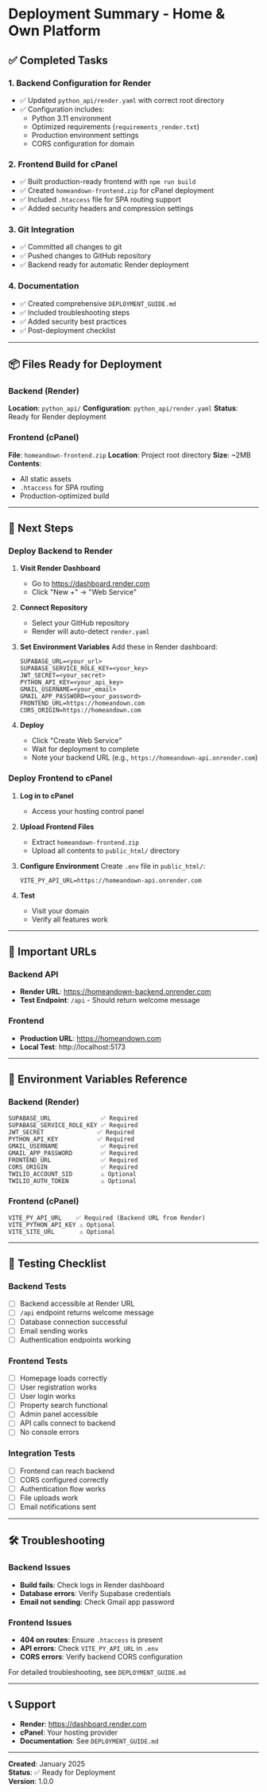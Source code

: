 # Deployment Summary - Home & Own Platform

## ✅ Completed Tasks

### 1. Backend Configuration for Render
- ✅ Updated `python_api/render.yaml` with correct root directory
- ✅ Configuration includes:
  - Python 3.11 environment
  - Optimized requirements (`requirements_render.txt`)
  - Production environment settings
  - CORS configuration for domain

### 2. Frontend Build for cPanel
- ✅ Built production-ready frontend with `npm run build`
- ✅ Created `homeandown-frontend.zip` for cPanel deployment
- ✅ Included `.htaccess` file for SPA routing support
- ✅ Added security headers and compression settings

### 3. Git Integration
- ✅ Committed all changes to git
- ✅ Pushed changes to GitHub repository
- ✅ Backend ready for automatic Render deployment

### 4. Documentation
- ✅ Created comprehensive `DEPLOYMENT_GUIDE.md`
- ✅ Included troubleshooting steps
- ✅ Added security best practices
- ✅ Post-deployment checklist

---

## 📦 Files Ready for Deployment

### Backend (Render)
**Location**: `python_api/`
**Configuration**: `python_api/render.yaml`
**Status**: Ready for Render deployment

### Frontend (cPanel)
**File**: `homeandown-frontend.zip`
**Location**: Project root directory
**Size**: ~2MB
**Contents**: 
- All static assets
- `.htaccess` for SPA routing
- Production-optimized build

---

## 🚀 Next Steps

### Deploy Backend to Render

1. **Visit Render Dashboard**
   - Go to https://dashboard.render.com
   - Click "New +" → "Web Service"

2. **Connect Repository**
   - Select your GitHub repository
   - Render will auto-detect `render.yaml`

3. **Set Environment Variables**
   Add these in Render dashboard:
   ```
   SUPABASE_URL=<your_url>
   SUPABASE_SERVICE_ROLE_KEY=<your_key>
   JWT_SECRET=<your_secret>
   PYTHON_API_KEY=<your_api_key>
   GMAIL_USERNAME=<your_email>
   GMAIL_APP_PASSWORD=<your_password>
   FRONTEND_URL=https://homeandown.com
   CORS_ORIGIN=https://homeandown.com
   ```

4. **Deploy**
   - Click "Create Web Service"
   - Wait for deployment to complete
   - Note your backend URL (e.g., `https://homeandown-api.onrender.com`)

### Deploy Frontend to cPanel

1. **Log in to cPanel**
   - Access your hosting control panel

2. **Upload Frontend Files**
   - Extract `homeandown-frontend.zip`
   - Upload all contents to `public_html/` directory
   
3. **Configure Environment**
   Create `.env` file in `public_html/`:
   ```
   VITE_PY_API_URL=https://homeandown-api.onrender.com
   ```

4. **Test**
   - Visit your domain
   - Verify all features work

---

## 🔗 Important URLs

### Backend API
- **Render URL**: https://homeandown-backend.onrender.com
- **Test Endpoint**: `/api` - Should return welcome message

### Frontend
- **Production URL**: https://homeandown.com
- **Local Test**: http://localhost:5173

---

## 📝 Environment Variables Reference

### Backend (Render)
```
SUPABASE_URL              ✅ Required
SUPABASE_SERVICE_ROLE_KEY ✅ Required  
JWT_SECRET               ✅ Required
PYTHON_API_KEY           ✅ Required
GMAIL_USERNAME            ✅ Required
GMAIL_APP_PASSWORD        ✅ Required
FRONTEND_URL              ✅ Required
CORS_ORIGIN               ✅ Required
TWILIO_ACCOUNT_SID        ⚠️ Optional
TWILIO_AUTH_TOKEN         ⚠️ Optional
```

### Frontend (cPanel)
```
VITE_PY_API_URL    ✅ Required (Backend URL from Render)
VITE_PYTHON_API_KEY ⚠️ Optional
VITE_SITE_URL       ⚠️ Optional
```

---

## 🧪 Testing Checklist

### Backend Tests
- [ ] Backend accessible at Render URL
- [ ] `/api` endpoint returns welcome message
- [ ] Database connection successful
- [ ] Email sending works
- [ ] Authentication endpoints working

### Frontend Tests  
- [ ] Homepage loads correctly
- [ ] User registration works
- [ ] User login works
- [ ] Property search functional
- [ ] Admin panel accessible
- [ ] API calls connect to backend
- [ ] No console errors

### Integration Tests
- [ ] Frontend can reach backend
- [ ] CORS configured correctly
- [ ] Authentication flow works
- [ ] File uploads work
- [ ] Email notifications sent

---

## 🛠️ Troubleshooting

### Backend Issues
- **Build fails**: Check logs in Render dashboard
- **Database errors**: Verify Supabase credentials
- **Email not sending**: Check Gmail app password

### Frontend Issues
- **404 on routes**: Ensure `.htaccess` is present
- **API errors**: Check `VITE_PY_API_URL` in `.env`
- **CORS errors**: Verify backend CORS configuration

For detailed troubleshooting, see `DEPLOYMENT_GUIDE.md`

---

## 📞 Support

- **Render**: https://dashboard.render.com
- **cPanel**: Your hosting provider
- **Documentation**: See `DEPLOYMENT_GUIDE.md`

---

**Created**: January 2025  
**Status**: ✅ Ready for Deployment  
**Version**: 1.0.0

